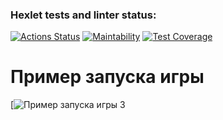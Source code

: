 ### Hexlet tests and linter status:
[![Actions Status](https://github.com/Asya-67/java-project-61/actions/workflows/hexlet-check.yml/badge.svg)](https://github.com/Asya-67/java-project-61/actions)
[![Maintability](https://api.codeclimate.com/v1/badges/3be770d53ee6df288ece/maintainability)](https://codeclimate.com/github/Asya-67/java-project-61/maintainability)
[![Test Coverage](https://api.codeclimate.com/v1/badges/3be770d53ee6df288ece/test_coverage)](https://codeclimate.com/github/Asya-67/java-project-61/test_coverage)


# Пример запуска игры
[![Пример запуска игры 3](https://asciinema.org/a/NnLx1hOEMtg2ZbOyRyPre4h7q)
